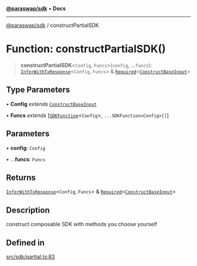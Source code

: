 [**@paraswap/sdk**](../README.md) • **Docs**

***

[@paraswap/sdk](../globals.md) / constructPartialSDK

# Function: constructPartialSDK()

> **constructPartialSDK**\<`Config`, `Funcs`\>(`config`, ...`funcs`): [`InferWithTxResponse`](../-internal-/type-aliases/InferWithTxResponse.md)\<`Config`, `Funcs`\> & [`Required`](../-internal-/type-aliases/Required.md)\<[`ConstructBaseInput`](../-internal-/interfaces/ConstructBaseInput.md)\>

## Type Parameters

• **Config** *extends* [`ConstructBaseInput`](../-internal-/interfaces/ConstructBaseInput.md)

• **Funcs** *extends* [[`SDKFunction`](../-internal-/type-aliases/SDKFunction.md)\<`Config`\>, `...SDKFunction<Config>[]`]

## Parameters

• **config**: `Config`

• ...**funcs**: `Funcs`

## Returns

[`InferWithTxResponse`](../-internal-/type-aliases/InferWithTxResponse.md)\<`Config`, `Funcs`\> & [`Required`](../-internal-/type-aliases/Required.md)\<[`ConstructBaseInput`](../-internal-/interfaces/ConstructBaseInput.md)\>

## Description

construct composable SDK with methods you choose yourself

## Defined in

[src/sdk/partial.ts:83](https://github.com/paraswap/paraswap-sdk/blob/master/src/sdk/partial.ts#L83)
